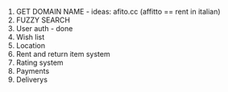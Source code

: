 1. GET DOMAIN NAME - ideas: afito.cc (affitto == rent in italian)
2. FUZZY SEARCH
3. User auth - done
4. Wish list
5. Location
6. Rent and return item system
7. Rating system
8. Payments
9. Deliverys